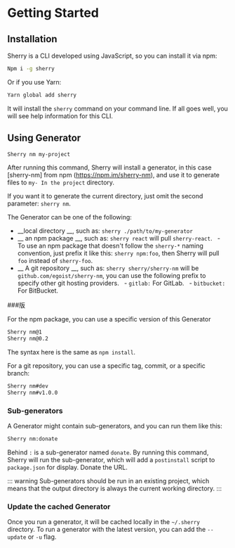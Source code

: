 # Getting Started

## Installation

Sherry is a CLI developed using JavaScript, so you can install it via npm:

```bash
Npm i -g sherry
```

Or if you use Yarn:

```bash
Yarn global add sherry
```

It will install the `sherry` command on your command line. If all goes well, you will see help information for this CLI.

## Using Generator

```bash
Sherry nm my-project
```

After running this command, Sherry will install a generator, in this case [sherry-nm] from npm (https://npm.im/sherry-nm), and use it to generate files to `my- In the project` directory.

If you want it to generate the current directory, just omit the second parameter: `sherry nm`.

The Generator can be one of the following:

- __local directory __, such as: `sherry ./path/to/my-generator`
- __ an npm package __, such as: `sherry react` will pull `sherry-react`.
  - To use an npm package that doesn't follow the `sherry-*` naming convention, just prefix it like this: `sherry npm:foo`, then Sherry will pull `foo` instead of `sherry-foo`.
- __ A git repository __, such as: `sherry sherry/sherry-nm` will be `github.com/egoist/sherry-nm`, you can use the following prefix to specify other git hosting providers.
  - `gitlab:` For GitLab.
  - `bitbucket:` For BitBucket.

<TerminalDemo url="/images/demo.gif"/>

###版

For the npm package, you can use a specific version of this Generator

```bash
Sherry nm@1
Sherry nm@0.2
```

The syntax here is the same as `npm install`.

For a git repository, you can use a specific tag, commit, or a specific branch:

```bash
Sherry nm#dev
Sherry nm#v1.0.0
```

### Sub-generators

A Generator might contain sub-generators, and you can run them like this:

```bash
Sherry nm:donate
```

Behind `:` is a sub-generator named `donate`. By running this command, Sherry will run the sub-generator, which will add a `postinstall` script to `package.json` for display. Donate the URL.

::: warning
Sub-generators should be run in an existing project, which means that the output directory is always the current working directory.
:::

### Update the cached Generator

Once you run a generator, it will be cached locally in the `~/.sherry` directory. To run a generator with the latest version, you can add the `--update` or `-u` flag.
